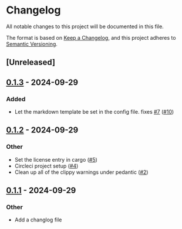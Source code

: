# Changelog

All notable changes to this project will be documented in this file.

The format is based on [Keep a Changelog](https://keepachangelog.com/en/1.0.0/),
and this project adheres to [Semantic Versioning](https://semver.org/spec/v2.0.0.html).

## [Unreleased]

## [0.1.3](https://github.com/graysonarts/jdexmd/compare/v0.1.2...v0.1.3) - 2024-09-29

### Added

- Let the markdown template be set in the config file. fixes [#7](https://github.com/graysonarts/jdexmd/pull/7) ([#10](https://github.com/graysonarts/jdexmd/pull/10))

## [0.1.2](https://github.com/graysonarts/jdexmd/compare/v0.1.1...v0.1.2) - 2024-09-29

### Other

- Set the license entry in cargo ([#5](https://github.com/graysonarts/jdexmd/pull/5))
- Circleci project setup ([#4](https://github.com/graysonarts/jdexmd/pull/4))
- Clean up all of the clippy warnings under pedantic ([#2](https://github.com/graysonarts/jdexmd/pull/2))

## [0.1.1](https://github.com/graysonarts/jdexmd/compare/v0.1.0...v0.1.1) - 2024-09-29

### Other

- Add a changlog file
